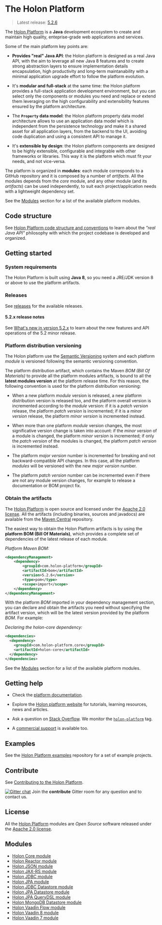 # The Holon Platform

> Latest release: [5.2.6](#obtain-the-artifacts)

The [Holon Platform](https://holon-platform.com) is a __Java__ development ecosystem to create and maintain high quality, enteprise-grade web applications and services.

Some of the main platform key points are:

* __Provides "real" Java API__: the Holon platform is designed as a real Java API, with the aim to leverage all new Java 8 features and to create strong abstraction layers to ensure implementation details encapsulation, high productivity and long-term maintanability with a minimal application upgrade effort to follow the platform evolution.

* It's __modular and full-stack__ at the same time: the Holon platform provides a full-stack application development environment, but you can select only the components or modules you need and replace or extend them leveraging on the high configurability and extensibility features ensured by the platform architecture.

* The __`Property` data model__: the Holon platform property data model architecture allows to use an application data model which is independent from the persistence technology and make it a shared asset for all application layers, from the backend to the UI, avoiding code duplication and using a consistent API to manage it.

* It's __extensible by design__: the Holon platform components are designed to be highly extensible, configurable and integrable with other frameworks or libraries. This way it is the platform which must fit your needs, and not vice-versa.

The platform is organized in __modules__: each module corresponds to a GitHub repository and it is composed by a number of _artifacts_. All the modules depends from the _core_ module, and any other module (and its _artifacts_) can be used independently, to suit each project/application needs with a lightweight dependency set.

See the [Modules](#modules) section for a list of the available platform modules.

## Code structure

See [Holon Platform code structure and conventions](CODING.md) to learn about the _"real Java API"_ philosophy with which the project codebase is developed and organized.

## Getting started

### System requirements

The Holon Platform is built using __Java 8__, so you need a JRE/JDK version 8 or above to use the platform artifacts.

### Releases

See [releases](https://github.com/holon-platform/platform/releases) for the available releases.

#### 5.2.x release notes

See [What's new in version 5.2.x](https://docs.holon-platform.com/current/reference/#WhatsNew52x) to learn about the new features and API operations of the 5.2 minor release.

### Platform distribution versioning

The Holon platform use the [Semantic Versioning](http://semver.org) system and each platform _module_ is versioned following the semantic versioning convention.

The platform distribution artifact, which contains the Maven _BOM (Bill Of Materials)_ to provide all the platform modules artifacts, is bound to all the __latest modules version__ at the platform release time. For this reason, the following convention is used for the platform distribution versioning:

* When a new platform _module_ version is released, a new platform distribution version is released too, and the platform overall version is incremented according to the _module_ version: if it is a _patch version_ release, the platform _patch version_ is incremented; if it is a _minor version_ release, the platform _minor version_ is incremented instead.

* When more than one platform _module_ version changes, the most significative version change is taken into account: if the _minor version_ of a module is changed, the platform _minor version_ is incremented; if only the _patch version_ of the modules is changed, the platform _patch version_ is incremented instead.

* The platform _major version_ number is incremented for breaking and not backward-compatible API changes. In this case, all the platform _modules_ will be versioned with the new  _major version_ number.

* The platform _patch version_ number can be incremented even if there are not any module version changes, for example to release a documentation or BOM project fix.

### Obtain the artifacts

The [Holon Platform](https://holon-platform.com) is open source and licensed under the [Apache 2.0 license](LICENSE.md). All the artifacts (including binaries, sources and javadocs) are available from the [Maven Central](https://mvnrepository.com/repos/central) repository.

The easiest way to obtain the Holon Platform artifacts is by using the __platform BOM (Bill Of Materials)__, which provides a complete set of dependencies of the latest release of each module.

_Platform Maven BOM:_
```xml
<dependencyManagement>
    <dependency>
        <groupId>com.holon-platform</groupId>
        <artifactId>bom</artifactId>
        <version>5.2.6</version>
        <type>pom</type>
        <scope>import</scope>
    </dependency>
</dependencyManagement>
```

With the platform _BOM_ imported in your dependency management section, you can declare and obtain the artifacts you need without specifying the artifact version, which will be the latest version provided by the platform _BOM_. For example:

_Declaring the holon-core dependency:_
```xml
<dependencies>
  <dependency>
    <groupId>com.holon-platform.core</groupId>
    <artifactId>holon-core</artifactId>
  </dependency>
</dependencies>
```

See the [Modules](#modules) section for a list of the available platform modules.

## Getting help

* Check the [platform documentation](https://docs.holon-platform.com/current/reference).

* Explore the [Holon platform website](https://holon-platform.com) for tutorials, learning resources, news and articles.

* Ask a question on [Stack Overflow](http://stackoverflow.com). We monitor the [`holon-platform`](http://stackoverflow.com/tags/holon-platform) tag.

* A [commercial support](https://holon-platform.com/services) is available too.

## Examples

See the [Holon Platform examples](https://github.com/holon-platform/holon-examples) repository for a set of example projects.

## Contribute

See [Contributing to the Holon Platform](https://github.com/holon-platform/platform/blob/master/CONTRIBUTING.md).

[![Gitter chat](https://badges.gitter.im/Join%20Chat.svg)](https://gitter.im/holon-platform/contribute?utm_source=share-link&utm_medium=link&utm_campaign=share-link) 
Join the __contribute__ Gitter room for any question and to contact us.

## License

All the [Holon Platform](https://holon-platform.com) modules are _Open Source_ software released under the [Apache 2.0 license](LICENSE).

## Modules

* [Holon Core module](https://github.com/holon-platform/holon-core)
* [Holon Reactor module](https://github.com/holon-platform/holon-reactor)
* [Holon JSON module](https://github.com/holon-platform/holon-json)
* [Holon JAX-RS module](https://github.com/holon-platform/holon-jaxrs)
* [Holon JDBC module](https://github.com/holon-platform/holon-jdbc)
* [Holon JPA module](https://github.com/holon-platform/holon-jpa)
* [Holon JDBC Datastore module](https://github.com/holon-platform/holon-datastore-jdbc)
* [Holon JPA Datastore module](https://github.com/holon-platform/holon-datastore-jpa)
* [Holon JPA QueryDSL module](https://github.com/holon-platform/holon-datastore-jpa-querydsl)
* [Holon MongoDB Datastore module](https://github.com/holon-platform/holon-datastore-mongo)
* [Holon Vaadin Flow module](https://github.com/holon-platform/holon-vaadin-flow)
* [Holon Vaadin 8 module](https://github.com/holon-platform/holon-vaadin)
* [Holon Vaadin 7 module](https://github.com/holon-platform/holon-vaadin7)
